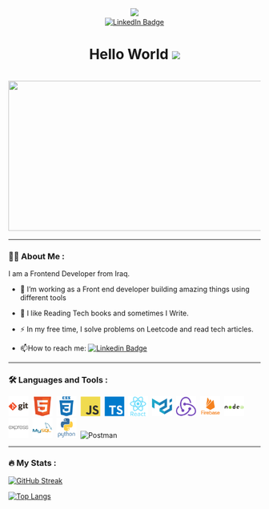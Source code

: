<div id="header" align="center">
  <img src="https://media.giphy.com/media/v1.Y2lkPTc5MGI3NjExZGZ2djZzcWdyN3o5c2thMW5ya3F3MTV3MXZmcHFyYnF5ZGk0aGh5NCZlcD12MV9pbnRlcm5hbF9naWZfYnlfaWQmY3Q9cw/AKjT5kDZMK4wsPXJPk/giphy.gif" width="300"/>



<div id="badges" >
  <a href="https://www.linkedin.com/in/zahraa-mahmood/">
    <img src="https://img.shields.io/badge/LinkedIn-blue?style=for-the-badge&logo=linkedin&logoColor=white" alt="LinkedIn Badge"/>
  </a>
</div>
<h1>
  Hello World
  <img src="https://media.giphy.com/media/v1.Y2lkPTc5MGI3NjExMDFuOHE3b2JvcWhrNzRvdzZ2eGxqMXU4cWJwbjBrYXppMTNtZDdwcCZlcD12MV9pbnRlcm5hbF9naWZfYnlfaWQmY3Q9cw/iIKrdvt54McJa/giphy.gif" width="30px"/>
</h1>

<img src="https://komarev.com/ghpvc/?username=your-github-username&style=flat-square&color=blue" alt=""/>
</div>

<div align="center">
  <img src="https://media.giphy.com/media/v1.Y2lkPTc5MGI3NjExNDJtOGp2czZrdWh1MXRlNDJ4NmljbWk2NmRlY3RqZ3IwaDJmYWpieSZlcD12MV9pbnRlcm5hbF9naWZfYnlfaWQmY3Q9Zw/uB86ZyWQsnFSGYe2sA/giphy.gif" width="600" height="300"/>
</div>

---

### :woman_technologist: About Me :

I am a Frontend Developer from Iraq.

- :telescope: I’m working as a Front end developer building amazing things using different tools

- :seedling: I like Reading Tech books and sometimes I Write.

- :zap: In my free time, I solve problems on Leetcode and read tech articles.

- :mailbox:How to reach me: [![Linkedin Badge](https://img.shields.io/badge/-Zahraa-blue?style=flat&logo=Linkedin&logoColor=white)](https://www.linkedin.com/in/zahraa-mahmood/)

---

### :hammer_and_wrench: Languages and Tools :


<div>
  <img src="https://github.com/devicons/devicon/blob/master/icons/git/git-original-wordmark.svg" title="Git" **alt="Git" width="40" height="40"/>&nbsp;
  <img src="https://github.com/devicons/devicon/blob/master/icons/html5/html5-original.svg" title="HTML5" alt="HTML" width="40" height="40"/>&nbsp;
  <img src="https://github.com/devicons/devicon/blob/master/icons/css3/css3-plain-wordmark.svg"  title="CSS3" alt="CSS" width="40" height="40"/>&nbsp;
  <img src="https://github.com/devicons/devicon/blob/master/icons/javascript/javascript-original.svg" title="JavaScript" alt="JavaScript" width="40" height="40"/>&nbsp;
  <img src="https://github.com/devicons/devicon/blob/master/icons/typescript/typescript-original.svg" title="TypeScript" alt="TypeScript" width="40" height="40"/>&nbsp;
  <img src="https://github.com/devicons/devicon/blob/master/icons/react/react-original-wordmark.svg" title="React" alt="React" width="40" height="40"/>&nbsp;
  <img src="https://github.com/devicons/devicon/blob/master/icons/materialui/materialui-original.svg" title="Material UI" alt="Material UI" width="40" height="40"/>&nbsp;
  <img src="https://github.com/devicons/devicon/blob/master/icons/redux/redux-original.svg" title="Redux" alt="Redux " width="40" height="40"/>&nbsp;
  <img src="https://github.com/devicons/devicon/blob/master/icons/firebase/firebase-plain-wordmark.svg" title="Firebase" alt="Firebase" width="40" height="40"/>&nbsp;
  <img src="https://github.com/devicons/devicon/blob/master/icons/nodejs/nodejs-original-wordmark.svg" title="NodeJS" alt="NodeJS" width="40" height="40"/>&nbsp;
  <img src="https://github.com/devicons/devicon/blob/master/icons/express/express-original-wordmark.svg" title="ExpressJS" alt="ExpressJS" width="40" height="40"/>&nbsp;
  <img src="https://github.com/devicons/devicon/blob/master/icons/mysql/mysql-original-wordmark.svg" title="MySQL"  alt="MySQL" width="40" height="40"/>&nbsp;
  <img src="https://github.com/devicons/devicon/blob/master/icons/python/python-original-wordmark.svg" title="Python" alt="Python" width="40" height="40"/>&nbsp;
 
  <img src="https://camo.githubusercontent.com/93b32389bf746009ca2370de7fe06c3b5146f4c99d99df65994f9ced0ba41685/68747470733a2f2f7777772e766563746f726c6f676f2e7a6f6e652f6c6f676f732f676574706f73746d616e2f676574706f73746d616e2d69636f6e2e737667" title="Postman" alt="Postman" width="40" height="40"/>
</div>

---

### :fire: My Stats :
[![GitHub Streak](http://github-readme-streak-stats.herokuapp.com?user=zahraaz&theme=dark&background=000000)](https://git.io/streak-stats)

[![Top Langs](https://github-readme-stats.vercel.app/api/top-langs/?username=zahraaz&layout=compact&theme=vision-friendly-dark)](https://github.com/anuraghazra/github-readme-stats)


